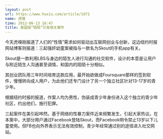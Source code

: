 ```yaml
---
layout: post
url: https://www.huxiu.com/article/1071
name: 虎嗅
time: 2012-06-13 16:47
title: 美国版“陌陌”引发相关案件
---
```

今天虎嗅刚报道了人们的“性情”需求如何驱动出互联网创业与创新，这边纽约时报网站博客则报道：三起强奸幼童案被指与一款名为Skout的手机app有关。

Skout是一款利用LBS与身边的陌生人进行沟通的社交软件，设计的本意是让用户与附近陌生人沟通甚至调情，和国内的陌陌十分相似。

其创业团队用三年时间培育这款应用，最开始欲做成Foursquare那样的签到软件，慢慢转向成人用户，为此他们还专门设计了另一个独立社区针对13-17岁的青少年。

根据纽约时报的报道，作案人均为男性，伪装成青少年身份进入这个独立的青少年社区，约出他们，施行犯罪。

三起案件在美引起哗然。基于网络的性暴力案件近来频繁发生，引起大家热议。在本案中，大部分用户通过Facebook登陆Skout，而Facebook明令禁止13岁以下儿童使用。但FB也向外界表示无法有效控制，青少年经常通过别的途径进入社交网站。


